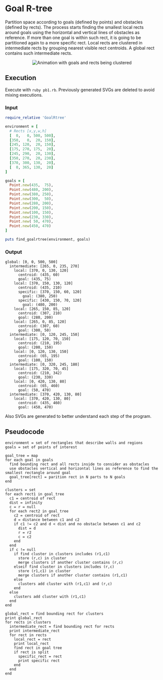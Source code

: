 # Goal R-tree
Partition space according to goals (defined by points) and obstacles (defined by rects).
The process starts finding the smallest local rects around goals using the horizontal and vertical lines of obstacles as reference.
If more than one goal is within such rect, it is going to be partitioned again to a more specific rect.
Local rects are clustered in intermediate rects by grouping nearest visible rect centroids.
A global rect contains such intermediate rects.

<p align="center">
<img src="https://cloud.githubusercontent.com/assets/11094484/21917666/465b7478-d928-11e6-86bd-b3e0822ea424.gif" alt="Animation with goals and rects being clustered"/>
</p>

## Execution
Execute with ``ruby pb1.rb``.
Previously generated SVGs are deleted to avoid mixing executions.

### Input
```ruby
require_relative 'GoalRtree'

environment = [
  # Rects [x,y,w,h]
  [  0,   0, 500, 500],
  [350,   0,  20, 150],
  [245, 120,  20, 150],
  [175, 270, 175,  20],
  [245, 290,  20, 130],
  [350, 270,  20, 230],
  [370, 300, 130,  20],
  [  0, 365, 130,  20]
]

goals = [
  Point.new(435,  75),
  Point.new(480, 200),
  Point.new(380, 250),
  Point.new(300,  50),
  Point.new(280, 200),
  Point.new(200, 150),
  Point.new(100, 150),
  Point.new(230, 330),
  Point.new( 50, 470),
  Point.new(450, 470)
]

puts find_goalrtree(environment, goals)
```

### Output
```
global: [0, 0, 500, 500]
  intermediate: [265, 0, 235, 270]
    local: [370, 0, 130, 120]
      centroid: (435, 60)
      goal: (435, 75)
    local: [370, 150, 130, 120]
      centroid: (435, 210)
      specific: [370, 150, 60, 120]
        goal: (380, 250)
      specific: [430, 150, 70, 120]
        goal: (480, 200)
    local: [265, 150, 85, 120]
      centroid: (307, 210)
      goal: (280, 200)
    local: [265, 0, 85, 120]
      centroid: (307, 60)
      goal: (300, 50)
  intermediate: [0, 120, 245, 150]
    local: [175, 120, 70, 150]
      centroid: (210, 195)
      goal: (200, 150)
    local: [0, 120, 130, 150]
      centroid: (65, 195)
      goal: (100, 150)
  intermediate: [0, 320, 245, 180]
    local: [175, 320, 70, 45]
      centroid: (210, 342)
      goal: (230, 330)
    local: [0, 420, 130, 80]
      centroid: (65, 460)
      goal: (50, 470)
  intermediate: [370, 420, 130, 80]
    local: [370, 420, 130, 80]
      centroid: (435, 460)
      goal: (450, 470)
```
Also SVGs are generated to better understand each step of the program.


## Pseudocode
```
environment = set of rectangles that describe walls and regions
goals = set of points of interest

goal_tree = map
for each goal in goals
  find bounding rect and all rects inside to consider as obstacles
  use obstacles vertical and horizontal lines as reference to find the smallest rectangle around goal
  goal_tree[rect] = parition rect in N parts to N goals
end

clusters = set
for each rect1 in goal_tree
  c1 = centroid of rect
  dist = infinity
  c = r = null
  for each rect2 in goal_tree
    c2 = centroid of rect
    d = distance between c1 and c2
    if c1 != c2 and d < dist and no obstacle between c1 and c2
      dist = d
      r = r2
      c = c2
    end
  end
  if c != null
    if find cluster in clusters includes (r1,c1)
      store (r,c) in cluster
      merge clusters if another cluster contains (r,c)
    elseif find cluster in clusters includes (r,c)
      store (r1,c1) in cluster
      merge clusters if another cluster contains (r1,c1)
    else
      clusters add cluster with (r1,c1) and (r,c)
    end
  else
    clusters add cluster with (r1,c1)
  end
end

global_rect = find bounding rect for clusters
print global_rect
for rects in clusters
  intermediate_rect = find bounding rect for rects
  print intermediate_rect
  for rect in rects
    local_rect = rect
    print local_rect
    find rect in goal tree
    if rect is split
      specific_rect = rect
      print specific rect
    end
  end
end
```